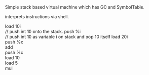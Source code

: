 
Simple stack based virtual machine which has GC and SymbolTable.  

interprets instructions via shell.


load 10i <br /> // push int 10 onto the stack.
push %i <br /> // push int 10 as variable i on stack and pop 10 itself
load 20i <br />
push %x <br />
add <br /> 
push %c <br />
load 10 <br />
load 5 <br />
mul <br />
